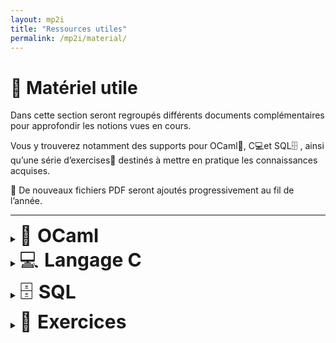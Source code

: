```yaml
---
layout: mp2i
title: "Ressources utiles"
permalink: /mp2i/material/
---
```


# 📂 Matériel utile


Dans cette section seront regroupés différents documents complémentaires pour approfondir les notions vues en cours.  

Vous y trouverez notamment des supports pour OCaml🐫, C💻et SQL🗄️ , ainsi qu’une série d’exercises📝 destinés à mettre en pratique les connaissances acquises.  

📄 De nouveaux fichiers PDF seront ajoutés progressivement au fil de l’année.

---


<!-- Cartella 1: OCaml (🐫 cammello) -->
<details>
  <summary>
    <span style="font-size: 30px;">🐫 <strong>OCaml</strong></span>
    &nbsp;&nbsp;<a href="ocaml/" style="font-size:14px; text-decoration:none;"></a>
  </summary>

  <div style="margin:10px 0 0 28px;">
  <ul>
    <li>📄 <a href="{{ '/files/mp2i/ocaml/pdf1.pdf' | relative_url }}">Formation au langage Caml (PDF)</a></li>
    <li>📄 <a href="{{ '/files/mp2i/ocaml/pdf2.pdf' | relative_url }}">Programmation en Caml (PDF)</a></li>
    <li>📄 <a href="{{ '/files/mp2i/ocaml/pdf3.pdf' | relative_url }}">Introduction à Caml (PDF)</a></li>
  </ul>
</div>
</details>



<!-- Cartella 2: Langage C (💻 computer) -->
<details>
  <summary>
    <span style="font-size: 30px;">💻 <strong>Langage C</strong></span>
    &nbsp;&nbsp;<a href="c/" style="font-size:14px; text-decoration:none;"></a>
  </summary>

  <div style="margin:10px 0 0 28px;">
    <ul>
    </ul>
  </div>
</details>

<!-- Cartella 3: SQL -->
<details>
  <summary>
    <span style="font-size: 30px;">🗄️ <strong>SQL</strong></span>
    &nbsp;&nbsp;<a href="ocaml/" style="font-size:14px; text-decoration:none;"></a>
  </summary>

  <div style="margin:10px 0 0 28px;">
  <ul>
  </ul>
</div>
</details>


<!-- Cartella 4: Exercices (📝 foglio di esercizi) -->
<details>
  <summary>
    <span style="font-size: 30px;">📝 <strong>Exercices</strong></span>
    &nbsp;&nbsp;<a href="exercices/" style="font-size:14px; text-decoration:none;"></a>
  </summary>

  <div style="margin:10px 0 0 28px;">
    <ul>
    </ul>
  </div>
</details>
